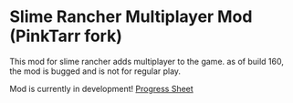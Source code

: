 # Slime Rancher Multiplayer Mod (PinkTarr fork)

This mod for slime rancher adds multiplayer to the game. as of build 160, the mod is bugged and is not for regular play.

Mod is currently in development! [Progress Sheet](https://docs.google.com/spreadsheets/d/1o2AeWrswp85pCVJ7mCc6xqgt19QHIlmC0niEI1JCnag/edit?usp=sharing)
